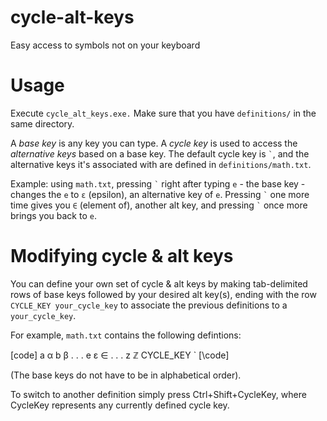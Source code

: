 # cycle-alt-keys
Easy access to symbols not on your keyboard

# Usage

Execute `cycle_alt_keys.exe.` Make sure that you have `definitions/` in the same directory.

A *base key* is any key you can type. A *cycle key* is used to access the *alternative keys* based on a base key. The default cycle key is `` ` ``, and the alternative keys it's associated with are defined in `definitions/math.txt`.

Example: using `math.txt`, pressing `` ` `` right after typing `e` - the base key - changes the `e` to `ε` (epsilon), an alternative key of `e`. Pressing `` ` `` one more time gives you `∈` (element of), another alt key, and pressing `` ` `` once more brings you back to `e`.

# Modifying cycle & alt keys

You can define your own set of cycle & alt keys by making tab-delimited rows of base keys followed by your desired alt key(s), ending with the row `CYCLE_KEY your_cycle_key` to associate the previous definitions to a `your_cycle_key`.

For example, `math.txt` contains the following defintions:

[code]
a α
b β
.
.
.
e ε ∈
.
.
.
z ℤ
CYCLE_KEY `
[\code]

(The base keys do not have to be in alphabetical order).

To switch to another definition simply press Ctrl+Shift+CycleKey, where CycleKey represents any currently defined cycle key.
